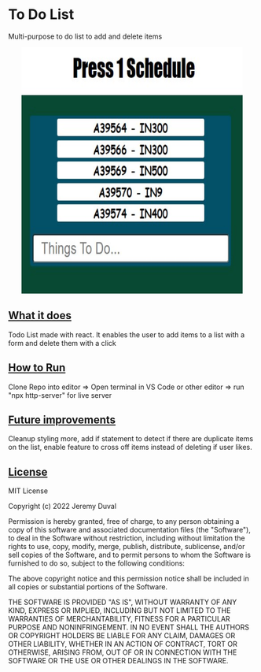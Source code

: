 # To Do List
Multi-purpose to do list to add and delete items

<p align="center">
  <img width="450" height="500" src="Form-img.jpg"
</p>

## <ins>What it does

Todo List made with react.  It enables the user to add items to a list with a form and delete them with a click

## <ins>How to Run

Clone Repo into editor => Open terminal in VS Code or other editor => run "npx http-server" for live server

## <ins>Future improvements

Cleanup styling more, add if statement to detect if there are duplicate items on the list, enable feature to cross off items instead of deleting if user likes.

## <ins>License

MIT License

Copyright (c) 2022 Jeremy Duval

Permission is hereby granted, free of charge, to any person obtaining a copy
of this software and associated documentation files (the "Software"), to deal
in the Software without restriction, including without limitation the rights
to use, copy, modify, merge, publish, distribute, sublicense, and/or sell
copies of the Software, and to permit persons to whom the Software is
furnished to do so, subject to the following conditions:

The above copyright notice and this permission notice shall be included in all
copies or substantial portions of the Software.

THE SOFTWARE IS PROVIDED "AS IS", WITHOUT WARRANTY OF ANY KIND, EXPRESS OR
IMPLIED, INCLUDING BUT NOT LIMITED TO THE WARRANTIES OF MERCHANTABILITY,
FITNESS FOR A PARTICULAR PURPOSE AND NONINFRINGEMENT. IN NO EVENT SHALL THE
AUTHORS OR COPYRIGHT HOLDERS BE LIABLE FOR ANY CLAIM, DAMAGES OR OTHER
LIABILITY, WHETHER IN AN ACTION OF CONTRACT, TORT OR OTHERWISE, ARISING FROM,
OUT OF OR IN CONNECTION WITH THE SOFTWARE OR THE USE OR OTHER DEALINGS IN THE
SOFTWARE.

